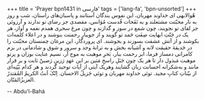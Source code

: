 +++
title = 'Prayer bpn1431 in فارسی'
tags = ['lang-fa', 'bpn-unsorted']
+++
هُوالابهی
ای خداوند مهربان، اين نفوس بندگان آستانند و پاسبان‌های راستان، شب و روز به نار محبّتت مشتعلند و به نَفَحات قُدست مُؤانس، مقصدی جز رضای تو ندارند و آرزوئی جز لقای تو نجويند، چون شمع در سوز و گدازند و چون مرغ سحری همدم نغمه و آواز، هر يک در جَنّتِ ابهايت صِفَتِ حَمد تو گويند و از جويبارِ رحمتت بنوشند و در اعلاء کلمه‌ات بکوشند و از آتش عشقت بسوزند و بجوشند. ای پروردگار، اين مرغان چمنستان محبّتت را در حَديقۀ حقيقت لانه و آشيانه بخش و به ترانۀ وجد و سرور و شوق و شادمانی در بزم کامرانی دمساز فرما، ابر رحمت ببار، بَحرِ موهبت به موج آر، نسيم عنايت بوزان و پرتو موهبت مَبذول دار تا هر يک چون جَبَلِ راسخِ مَتين بر اين عهدِ رَزينِ رَصينْ ثابت و بر قرار مانند و به‌شکرانه احسانت زبان گشايند وهريک آيتی از آيات توحيد گردند و هر کدام بَيّنِه‌ای از بيّناتِ کتابِ مجيد. توئی خداوند مهربان و توئی جَزيلُ الاحسان. اِنّکَ اَنتُ الکريمُ المُقتدرُ العزيزُالمَنّان.

-- Abdu'l-Bahá

